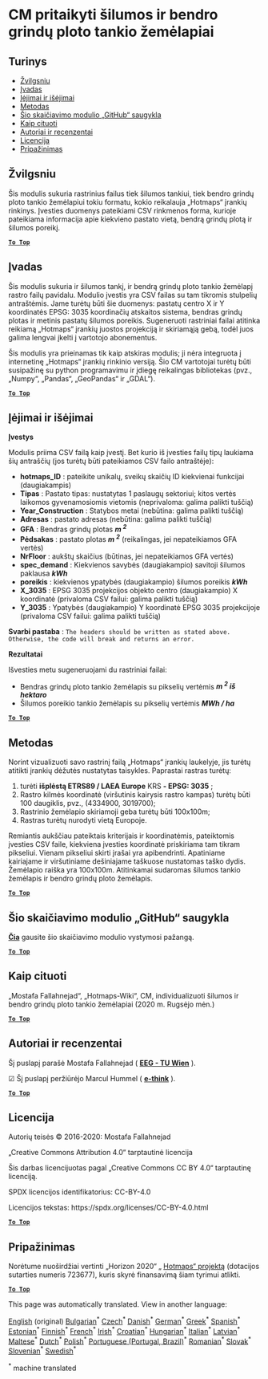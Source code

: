 <h1><a class="anchor" id="cm-customized-heat-and-gross-floor-area-density-maps" href="#cm-customized-heat-and-gross-floor-area-density-maps"><i class="fa fa-link"></i></a>CM pritaikyti šilumos ir bendro grindų ploto tankio žemėlapiai</h1><h2><a class="anchor" id="table-of-contents" href="#table-of-contents"><i class="fa fa-link"></i></a> Turinys</h2><ul><li> <a href="#in-a-glance">Žvilgsniu</a></li><li> <a href="#introduction">Įvadas</a></li><li> <a href="#inputs-and-outputs">Įėjimai ir išėjimai</a></li><li> <a href="#method">Metodas</a></li><li> <a href="#github-repository-of-this-calculation-module">Šio skaičiavimo modulio „GitHub“ saugykla</a></li><li> <a href="#how-to-cite">Kaip cituoti</a></li><li> <a href="#authors-and-reviewers">Autoriai ir recenzentai</a></li><li> <a href="#license">Licencija</a></li><li> <a href="#acknowledgement">Pripažinimas</a></li></ul><h2><a class="anchor" id="in-a-glance" href="#in-a-glance"><i class="fa fa-link"></i></a> Žvilgsniu</h2><p> Šis modulis sukuria rastrinius failus tiek šilumos tankiui, tiek bendro grindų ploto tankio žemėlapiui tokiu formatu, kokio reikalauja „Hotmaps“ įrankių rinkinys. Įvesties duomenys pateikiami CSV rinkmenos forma, kurioje pateikiama informacija apie kiekvieno pastato vietą, bendrą grindų plotą ir šilumos poreikį.</p><p> <a href="#table-of-contents"><strong><code>To Top</code></strong></a></p><h2><a class="anchor" id="introduction" href="#introduction"><i class="fa fa-link"></i></a> Įvadas</h2><p> Šis modulis sukuria ir šilumos tankį, ir bendrą grindų ploto tankio žemėlapį rastro failų pavidalu. Modulio įvestis yra CSV failas su tam tikromis stulpelių antraštėmis. Jame turėtų būti šie duomenys: pastatų centro X ir Y koordinatės EPSG: 3035 koordinačių atskaitos sistema, bendras grindų plotas ir metinis pastatų šilumos poreikis. Sugeneruoti rastriniai failai atitinka reikiamą „Hotmaps“ įrankių juostos projekciją ir skiriamąją gebą, todėl juos galima lengvai įkelti į vartotojo abonementus.</p><p> Šis modulis yra prieinamas tik kaip atskiras modulis; ji nėra integruota į internetinę „Hotmaps“ įrankių rinkinio versiją. Šio CM vartotojai turėtų būti susipažinę su python programavimu ir įdiegę reikalingas bibliotekas (pvz., „Numpy“, „Pandas“, „GeoPandas“ ir „GDAL“).</p><p> <a href="#table-of-contents"><strong><code>To Top</code></strong></a></p><h2><a class="anchor" id="inputs-and-outputs" href="#inputs-and-outputs"><i class="fa fa-link"></i></a> Įėjimai ir išėjimai</h2><p> <strong>Įvestys</strong></p><p> Modulis priima CSV failą kaip įvestį. Bet kurio iš įvesties failų tipų laukiama šių antraščių (jos turėtų būti pateikiamos CSV failo antraštėje):</p><ul><li> <strong>hotmaps_ID</strong> : pateikite unikalų, sveikų skaičių ID kiekvienai funkcijai (daugiakampis)</li><li> <strong>Tipas</strong> : Pastato tipas: nustatytas 1 paslaugų sektoriui; kitos vertės laikomos gyvenamosiomis vietomis (neprivaloma: galima palikti tuščią)</li><li> <strong>Year_Construction</strong> : Statybos metai (nebūtina: galima palikti tuščią)</li><li> <strong>Adresas</strong> : pastato adresas (nebūtina: galima palikti tuščią)</li><li> <strong>GFA</strong> : Bendras grindų plotas <strong><em>m <sup>2</sup></em></strong></li><li> <strong>Pėdsakas</strong> : pastato plotas <strong><em>m <sup>2</sup></em></strong> (reikalingas, jei nepateikiamos GFA vertės)</li><li> <strong>NrFloor</strong> : aukštų skaičius (būtinas, jei nepateikiamos GFA vertės)</li><li> <strong>spec_demand</strong> : Kiekvienos savybės (daugiakampio) savitoji šilumos paklausa <strong><em>kWh</em></strong></li><li> <strong>poreikis</strong> : kiekvienos ypatybės (daugiakampio) šilumos poreikis <strong><em>kWh</em></strong></li><li> <strong>X_3035</strong> : EPSG 3035 projekcijos objekto centro (daugiakampio) X koordinatė (privaloma CSV failui: galima palikti tuščią)</li><li> <strong>Y_3035</strong> : Ypatybės (daugiakampio) Y koordinatė EPSG 3035 projekcijoje (privaloma CSV failui: galima palikti tuščią)</li></ul><p> <strong>Svarbi pastaba</strong> : <code>The headers should be written as stated above. Otherwise, the code will break and returns an error.</code></p><p> <strong>Rezultatai</strong></p><p> Išvesties metu sugeneruojami du rastriniai failai:</p><ul><li> Bendras grindų ploto tankio žemėlapis su pikselių vertėmis <strong><em>m <sup>2</sup> iš hektaro</em></strong></li><li> Šilumos poreikio tankio žemėlapis su pikselių vertėmis <strong><em>MWh / ha</em></strong></li></ul><p> <a href="#table-of-contents"><strong><code>To Top</code></strong></a></p><h2><a class="anchor" id="method" href="#method"><i class="fa fa-link"></i></a> Metodas</h2><p> Norint vizualizuoti savo rastrinį failą „Hotmaps“ įrankių laukelyje, jis turėtų atitikti įrankių dėžutės nustatytas taisykles. Paprastai rastras turėtų:</p><ol><li> turėti <strong>išplėstą ETRS89 / LAEA Europe</strong> KRS <strong>- EPSG: 3035</strong> ;</li><li> Rastro kilmės koordinatė (viršutinis kairysis rastro kampas) turėtų būti 100 daugiklis, pvz., (4334900, 3019700);</li><li> Rastrinio žemėlapio skiriamoji geba turėtų būti 100x100m;</li><li> Rastras turėtų nurodyti vietą Europoje.</li></ol><p> Remiantis aukščiau pateiktais kriterijais ir koordinatėmis, pateiktomis įvesties CSV faile, kiekviena įvesties koordinatė priskiriama tam tikram pikseliui. Vienam pikseliui skirti įrašai yra apibendrinti. Apatiniame kairiajame ir viršutiniame dešiniajame taškuose nustatomas taško dydis. Žemėlapio raiška yra 100x100m. Atitinkamai sudaromas šilumos tankio žemėlapis ir bendro grindų ploto žemėlapis.</p><p> <a href="#table-of-contents"><strong><code>To Top</code></strong></a></p><h2><a class="anchor" id="github-repository-of-this-calculation-module" href="#github-repository-of-this-calculation-module"><i class="fa fa-link"></i></a> Šio skaičiavimo modulio „GitHub“ saugykla</h2><p> <strong><a href="https://github.com/HotMaps/customized_h_fa_dm">Čia</a></strong> gausite šio skaičiavimo modulio vystymosi pažangą.</p><p> <a href="#table-of-contents"><strong><code>To Top</code></strong></a></p><h2><a class="anchor" id="how-to-cite" href="#how-to-cite"><i class="fa fa-link"></i></a> Kaip cituoti</h2><p> „Mostafa Fallahnejad“, „Hotmaps-Wiki“, CM, individualizuoti šilumos ir bendro grindų ploto tankio žemėlapiai (2020 m. Rugsėjo mėn.)</p><p> <a href="#table-of-contents"><strong><code>To Top</code></strong></a></p><h2><a class="anchor" id="authors-and-reviewers" href="#authors-and-reviewers"><i class="fa fa-link"></i></a> Autoriai ir recenzentai</h2><p> Šį puslapį parašė Mostafa Fallahnejad ( <strong><a href="https://eeg.tuwien.ac.at/">EEG - TU Wien</a></strong> ).</p><p> ☑ Šį puslapį peržiūrėjo Marcul Hummel ( <strong><a href="https://e-think.ac.at">e-think</a></strong> ).</p><p> <a href="#table-of-contents"><strong><code>To Top</code></strong></a></p><h2><a class="anchor" id="license" href="#license"><i class="fa fa-link"></i></a> Licencija</h2><p> Autorių teisės © 2016-2020: Mostafa Fallahnejad</p><p> „Creative Commons Attribution 4.0“ tarptautinė licencija</p><p> Šis darbas licencijuotas pagal „Creative Commons CC BY 4.0“ tarptautinę licenciją.</p><p> SPDX licencijos identifikatorius: CC-BY-4.0</p><p> Licencijos tekstas: https://spdx.org/licenses/CC-BY-4.0.html</p><p> <a href="#table-of-contents"><strong><code>To Top</code></strong></a></p><h2><a class="anchor" id="acknowledgement" href="#acknowledgement"><i class="fa fa-link"></i></a> Pripažinimas</h2><p> Norėtume nuoširdžiai vertinti „Horizon 2020“ „ <a href="https://www.hotmaps-project.eu">Hotmaps“ projektą</a> (dotacijos sutarties numeris 723677), kuris skyrė finansavimą šiam tyrimui atlikti.</p><p> <a href="#table-of-contents"><strong><code>To Top</code></strong></a></p>
<!--- THIS IS A SUPER UNIQUE IDENTIFIER -->

This page was automatically translated. View in another language:

[English](../en/CM-Customized-heat-and-floor-area-density-maps) (original) [Bulgarian](../bg/CM-Customized-heat-and-floor-area-density-maps)<sup>\*</sup> [Czech](../cs/CM-Customized-heat-and-floor-area-density-maps)<sup>\*</sup> [Danish](../da/CM-Customized-heat-and-floor-area-density-maps)<sup>\*</sup> [German](../de/CM-Customized-heat-and-floor-area-density-maps)<sup>\*</sup> [Greek](../el/CM-Customized-heat-and-floor-area-density-maps)<sup>\*</sup> [Spanish](../es/CM-Customized-heat-and-floor-area-density-maps)<sup>\*</sup> [Estonian](../et/CM-Customized-heat-and-floor-area-density-maps)<sup>\*</sup> [Finnish](../fi/CM-Customized-heat-and-floor-area-density-maps)<sup>\*</sup> [French](../fr/CM-Customized-heat-and-floor-area-density-maps)<sup>\*</sup> [Irish](../ga/CM-Customized-heat-and-floor-area-density-maps)<sup>\*</sup> [Croatian](../hr/CM-Customized-heat-and-floor-area-density-maps)<sup>\*</sup> [Hungarian](../hu/CM-Customized-heat-and-floor-area-density-maps)<sup>\*</sup> [Italian](../it/CM-Customized-heat-and-floor-area-density-maps)<sup>\*</sup>  [Latvian](../lv/CM-Customized-heat-and-floor-area-density-maps)<sup>\*</sup> [Maltese](../mt/CM-Customized-heat-and-floor-area-density-maps)<sup>\*</sup> [Dutch](../nl/CM-Customized-heat-and-floor-area-density-maps)<sup>\*</sup> [Polish](../pl/CM-Customized-heat-and-floor-area-density-maps)<sup>\*</sup> [Portuguese (Portugal, Brazil)](../pt/CM-Customized-heat-and-floor-area-density-maps)<sup>\*</sup> [Romanian](../ro/CM-Customized-heat-and-floor-area-density-maps)<sup>\*</sup> [Slovak](../sk/CM-Customized-heat-and-floor-area-density-maps)<sup>\*</sup> [Slovenian](../sl/CM-Customized-heat-and-floor-area-density-maps)<sup>\*</sup> [Swedish](../sv/CM-Customized-heat-and-floor-area-density-maps)<sup>\*</sup> 

<sup>\*</sup> machine translated
